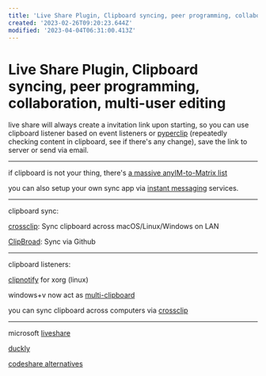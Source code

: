 ```yaml
---
title: 'Live Share Plugin, Clipboard syncing, peer programming, collaboration, multi-user editing'
created: '2023-02-26T09:20:23.644Z'
modified: '2023-04-04T06:31:00.413Z'
---
```


# Live Share Plugin, Clipboard syncing, peer programming, collaboration, multi-user editing

live share will always create a invitation link upon starting, so you can use clipboard listener based on event listeners or [pyperclip](https://pypi.org/project/pyperclip/) (repeatedly checking content in clipboard, see if there's any change), save the link to server or send via email.

----

if clipboard is not your thing, there's [a massive anyIM-to-Matrix list](https://www.matrix.org/docs/projects/try-matrix-now)

you can also setup your own sync app via [instant messaging](https://github.com/topics/instant-messaging) services.

----

clipboard sync:

[crossclip](https://github.com/yue/crossclip): Sync clipboard across macOS/Linux/Windows on LAN

[ClipBroad](https://github.com/dale0525/ClipBroad): Sync via Github

----

clipboard listeners:

[clipnotify](https://github.com/cdown/clipnotify) for xorg (linux)

windows+v now act as [multi-clipboard](https://github.com/brentvollebregt/multi-clipboard)

you can sync clipboard across computers via [crossclip](https://github.com/yue/crossclip)

----

microsoft [liveshare](https://alternativeto.net/software/visual-studio-live-share/about/)

[duckly](https://alternativeto.net/software/gitduck/about/)

[codeshare alternatives](https://alternativeto.net/software/codeshare/?p=2)
